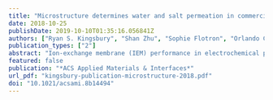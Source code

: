 ```yaml
---
title: "Microstructure determines water and salt permeation in commercial ion exchange membranes"
date: 2018-10-25
publishDate: 2019-10-10T01:35:16.056841Z
authors: ["Ryan S. Kingsbury", "Shan Zhu", "Sophie Flotron", "Orlando Coronell"]
publication_types: ["2"]
abstract: "Ion-exchange membrane (IEM) performance in electrochemical processes such as fuel cells, redox flow batteries, or reverse electrodialysis (RED) is typically quantified through membrane selectivity and conductivity, which together determine the energy efficiency. However, water and co-ion transport (i.e., osmosis and salt diffusion/fuel crossover) also impact energy efficiency by allowing uncontrolled mixing of the electrolyte solutions to occur. For example, in RED with hypersaline water sources, uncontrolled mixing consumes 20–50% of the available mixing energy. Thus, in addition to high selectivity and high conductivity, it is desirable for IEMs to have low permeability to water and salt to minimize energy losses. Unfortunately, there is very little quantitative water and salt permeability information available for commercial IEMs, making it difficult to select the best membrane for a particular application. Accordingly, we measured the water and salt transport properties of 20 commercial IEMs and analyzed the relationships between permeability, diffusion, and partitioning according to the solution-diffusion model. We found that water and salt permeance vary over several orders of magnitude among commercial IEMs, making some membranes better suited than others to electrochemical processes that involve high salt concentrations and/or concentration gradients. Water and salt diffusion coefficients were found to be the principal factors contributing to the differences in permeance among commercial IEMs. We also observed that water and salt permeability were highly correlated to one another for all IEMs studied, regardless of polymer type or reinforcement. This finding suggests that transport of mobile salt in IEMs is governed by the microstructure of the membrane and provides clear evidence that mobile salt does not interact strongly with polymer chains in highly swollen IEMs."
featured: false
publication: "*ACS Applied Materials & Interfaces*"
url_pdf: "kingsbury-publication-microstructure-2018.pdf"
doi: "10.1021/acsami.8b14494"
---
```


